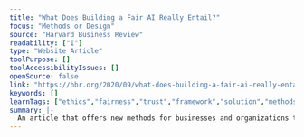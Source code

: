 ```yaml
---
title: "What Does Building a Fair AI Really Entail?"
focus: "Methods or Design"
source: "Harvard Business Review"
readability: ["I"]
type: "Website Article"
toolPurpose: []
toolAccessibilityIssues: []
openSource: false
link: "https://hbr.org/2020/09/what-does-building-a-fair-ai-really-entail"
keywords: []
learnTags: ["ethics","fairness","trust","framework","solution","methods"]
summary: |-
  An article that offers new methods for businesses and organizations to implement and govern fairness for AI decision-making systems. 
---
```



